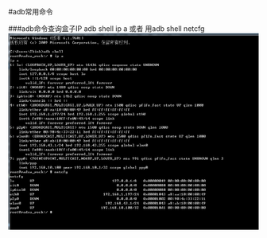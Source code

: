 #adb常用命令

###adb命令查询盒子IP
adb shell ip a
或者 用adb shell netcfg
![示例图片](https://github.com/edward168855/WorkNote/blob/master/app/src/main/java/com/lpf/worknote/summary/cmd/4baa56e5-9ec3-4045-9198-b466d7c20588.png?raw=true)



























